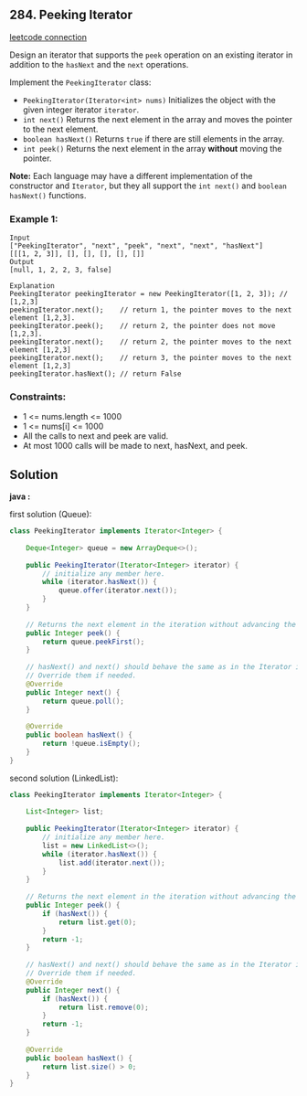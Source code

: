 ## 284. Peeking Iterator

[leetcode connection](https://leetcode.com/problems/peeking-iterator/)

Design an iterator that supports the `peek` operation on an existing iterator in addition to the `hasNext` and the `next` operations.

Implement the `PeekingIterator` class:

* `PeekingIterator(Iterator<int> nums)` Initializes the object with the given integer iterator `iterator`.
* `int next()` Returns the next element in the array and moves the pointer to the next element.
* `boolean hasNext()` Returns `true` if there are still elements in the array.
* `int peek()` Returns the next element in the array **without** moving the pointer.

**Note:** Each language may have a different implementation of the constructor and `Iterator`, but they all support the `int next()` and `boolean hasNext()` functions.

### Example 1:
```
Input
["PeekingIterator", "next", "peek", "next", "next", "hasNext"]
[[[1, 2, 3]], [], [], [], [], []]
Output
[null, 1, 2, 2, 3, false]

Explanation
PeekingIterator peekingIterator = new PeekingIterator([1, 2, 3]); // [1,2,3]
peekingIterator.next();    // return 1, the pointer moves to the next element [1,2,3].
peekingIterator.peek();    // return 2, the pointer does not move [1,2,3].
peekingIterator.next();    // return 2, the pointer moves to the next element [1,2,3]
peekingIterator.next();    // return 3, the pointer moves to the next element [1,2,3]
peekingIterator.hasNext(); // return False
```

### Constraints:

* 1 <= nums.length <= 1000
* 1 <= nums[i] <= 1000
* All the calls to next and peek are valid.
* At most 1000 calls will be made to next, hasNext, and peek.

## Solution

**java :**

first solution (Queue):
```java
class PeekingIterator implements Iterator<Integer> {
    
    Deque<Integer> queue = new ArrayDeque<>();
    
	public PeekingIterator(Iterator<Integer> iterator) {
	    // initialize any member here.
	    while (iterator.hasNext()) {
            queue.offer(iterator.next());
        }
	}
	
    // Returns the next element in the iteration without advancing the iterator.
	public Integer peek() {
        return queue.peekFirst();
	}
	
	// hasNext() and next() should behave the same as in the Iterator interface.
	// Override them if needed.
	@Override
	public Integer next() {
	    return queue.poll();
	}
	
	@Override
	public boolean hasNext() {
	    return !queue.isEmpty();
	}
}
```

second solution (LinkedList):
```java
class PeekingIterator implements Iterator<Integer> {
    
    List<Integer> list;
    
	public PeekingIterator(Iterator<Integer> iterator) {
	    // initialize any member here.
	    list = new LinkedList<>();
        while (iterator.hasNext()) {
            list.add(iterator.next());
        }
	}
	
    // Returns the next element in the iteration without advancing the iterator.
	public Integer peek() {
        if (hasNext()) {
            return list.get(0);
        }
        return -1;
	}
	
	// hasNext() and next() should behave the same as in the Iterator interface.
	// Override them if needed.
	@Override
	public Integer next() {
	    if (hasNext()) {
            return list.remove(0);
        }
        return -1;
	}
	
	@Override
	public boolean hasNext() {
	    return list.size() > 0;
	}
}
```